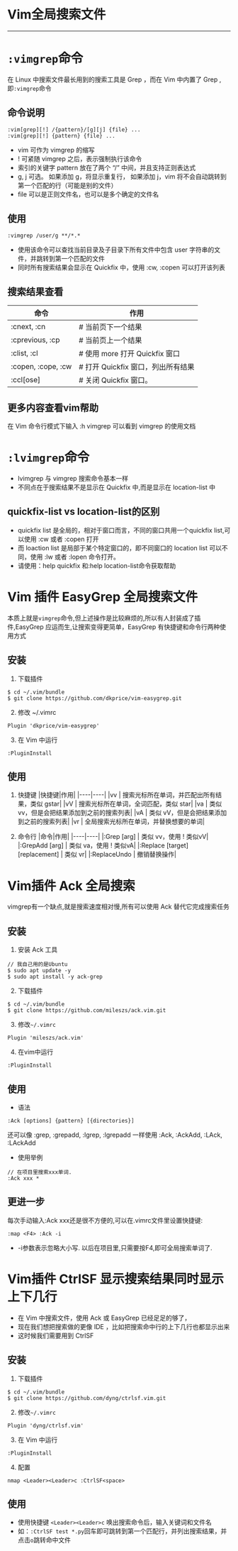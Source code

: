 #   Vim全局搜索文件

---
#   `:vimgrep`命令
在 Linux 中搜索文件最长用到的搜索工具是 Grep ，而在 Vim 中内置了 Grep ,即`:vimgrep`命令

##  命令说明
```
:vim[grep][!] /{pattern}/[g][j] {file} ...
:vim[grep][!] {pattern} {file} ...
```
+    vim 可作为 vimgrep 的缩写
+   ! 可紧随 vimgrep 之后，表示强制执行该命令
+   索引的关键字 pattern 放在了两个 “/” 中间，并且支持正则表达式
+   g, j 可选。 如果添加 g，将显示重复行， 如果添加 j，vim 将不会自动跳转到第一个匹配的行（可能是别的文件）
+   file 可以是正则文件名，也可以是多个确定的文件名

##  使用
```
:vimgrep /user/g **/*.*
```
+   使用该命令可以查找当前目录及子目录下所有文件中包含 user 字符串的文件，并跳转到第一个匹配的文件
+   同时所有搜索结果会显示在 Quickfix 中，使用 :cw, :copen 可以打开该列表

##  搜索结果查看
|命令|作用|
|----|----|
|:cnext, :cn         |  # 当前页下一个结果|
|:cprevious, :cp     |  # 当前页上一个结果|
|:clist, :cl         |  # 使用 more 打开 Quickfix 窗口|
|:copen, :cope, :cw  |  # 打开 Quickfix 窗口，列出所有结果|
|:ccl[ose]           |  # 关闭 Quickfix 窗口。|

##  更多内容查看vim帮助
在 Vim 命令行模式下输入 :h vimgrep 可以看到 vimgrep 的使用文档


#   `:lvimgrep`命令
+   lvimgrep 与 vimgrep 搜索命令基本一样
+   不同点在于搜索结果不是显示在 Quickfix 中,而是显示在 location-list 中

##  quickfix-list vs location-list的区别
+   quickfix list 是全局的，相对于窗口而言，不同的窗口共用一个quickfix list,可以使用 :cw 或者 :copen 打开
+   而 loaction list 是局部于某个特定窗口的，即不同窗口的 location list 可以不同，使用 :lw 或者 :lopen 命令打开。
+   请使用：help quickfix 和:help location-list命令获取帮助


#   Vim 插件 EasyGrep 全局搜索文件
本质上就是`vimgrep`命令,但上述操作是比较麻烦的,所以有人封装成了插件,EasyGrep 应运而生,让搜索变得更简单，EasyGrep 有快捷键和命令行两种使用方式

##  安装
1.  下载插件
```
$ cd ~/.vim/bundle
$ git clone https://github.com/dkprice/vim-easygrep.git
```
2.  修改 ~/.vimrc
```
Plugin 'dkprice/vim-easygrep'
```
3.  在 Vim 中运行
```
:PluginInstall
```

##  使用
1.  快捷键
|快捷键|作用|
|----|----|
|<Leader>vv  | 搜索光标所在单词，并匹配出所有结果，类似 gstar|
|<Leader>vV  | 搜索光标所在单词，全词匹配，类似 star|
|<Leader>va  | 类似 vv，但是会把结果添加到之前的搜索列表|
|<Leader>vA  | 类似 vV，但是会把结果添加到之前的搜索列表|
|<Leader>vr  | 全局搜索光标所在单词，并替换想要的单词|

2.  命令行
|命令|作用|
|----|----|
|:Grep [arg]                     | 类似 <Leader>vv，使用 ! 类似<Leader>vV|
|:GrepAdd [arg]                  | 类似 <Leader>va，使用 ! 类似<Leader>vA|
|:Replace [target] [replacement] | 类似 <Leader>vr|
|:ReplaceUndo                    | 撤销替换操作|


#   Vim插件 Ack 全局搜索
vimgrep有一个缺点,就是搜索速度相对慢,所有可以使用 Ack 替代它完成搜索任务

##  安装
1.  安装 Ack 工具
```
// 我自己用的是Ubuntu
$ sudo apt update -y
$ sudo apt install -y ack-grep
```
2.  下载插件
```
$ cd ~/.vim/bundle
$ git clone https://github.com/mileszs/ack.vim.git
```
3.  修改`~/.vimrc`
```
Plugin 'mileszs/ack.vim'
```
4.  在vim中运行
```
:PluginInstall
```

##  使用
+   语法
```
:Ack [options] {pattern} [{directories}]
```
还可以像 :grep, :grepadd, :lgrep, :lgrepadd 一样使用 :Ack, :AckAdd, :LAck, :LAckAdd

+   使用举例
```
// 在项目里搜索xxx单词.
:Ack xxx *
```

##  更进一步
每次手动输入:Ack xxx还是很不方便的,可以在.vimrc文件里设置快捷键:
```
:map <F4> :Ack -i
```
+   -i参数表示忽略大小写. 以后在项目里,只需要按F4,即可全局搜索单词了.


#   Vim插件 CtrlSF 显示搜索结果同时显示上下几行
+   在 Vim 中搜索文件，使用 Ack 或 EasyGrep 已经足足的够了，
+   现在我们想把搜索做的更像 IDE ，比如把搜索命中行的上下几行也都显示出来
+   这时候我们需要用到 CtrlSF

##  安装
1.  下载插件
```
$ cd ~/.vim/bundle
$ git clone https://github.com/dyng/ctrlsf.vim.git
```

2.  修改`~/.vimrc`
```
Plugin 'dyng/ctrlsf.vim'
```

3.  在 Vim 中运行
```
:PluginInstall
```

4.  配置
```
nmap <Leader><Leader>c :CtrlSF<space>
```

##  使用
+   使用快捷键 `<Leader><Leader>c` 唤出搜索命令后，输入关键词和文件名
+   如：`:CtrlSF test *.py`回车即可跳转到第一个匹配行，并列出搜索结果，并点击`o`跳转命中文件

